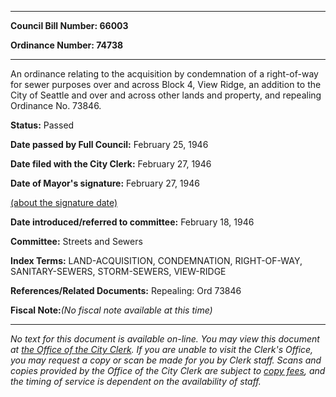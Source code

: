 

********

**Council Bill Number: 66003**
   
**Ordinance Number: 74738**
********

 An ordinance relating to the acquisition by condemnation of a right-of-way for sewer purposes over and across Block 4, View Ridge, an addition to the City of Seattle and over and across other lands and property, and repealing Ordinance No. 73846.

**Status:** Passed
   
**Date passed by Full Council:** February 25, 1946
   
**Date filed with the City Clerk:** February 27, 1946
   
**Date of Mayor's signature:** February 27, 1946
   
[(about the signature date)](/~public/approvaldate.htm)
   
   
   
**Date introduced/referred to committee:** February 18, 1946
   
**Committee:** Streets and Sewers
   
   
**Index Terms:** LAND-ACQUISITION, CONDEMNATION, RIGHT-OF-WAY, SANITARY-SEWERS, STORM-SEWERS, VIEW-RIDGE

**References/Related Documents:** Repealing: Ord 73846

**Fiscal Note:**_(No fiscal note available at this time)_
********

_No text for this document is available on-line. You may view this document at [the Office of the City Clerk](http://www.seattle.gov/leg/clerk/contactUs.htm). If you are unable to visit the Clerk's Office, you may request a copy or scan be made for you by Clerk staff. Scans and copies provided by the Office of the City Clerk are subject to [copy fees](http://clerk.seattle.gov/~public/clerkfees.htm), and the timing of service is dependent on the availability of staff._

